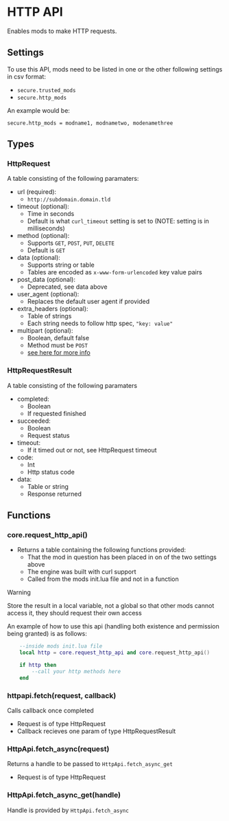 # HTTP API

Enables mods to make HTTP requests.

## Settings

To use this API, mods need to be listed in one or the other following 
settings in csv format:
* `secure.trusted_mods`
* `secure.http_mods`

An example would be:

```
secure.http_mods = modname1, modnametwo, modenamethree
```

## Types

### HttpRequest

A table consisting of the following paramaters:

* url (required): 
  * `http://subdomain.domain.tld`
* timeout (optional): 
  * Time in seconds
  * Default is what `curl_timeout` setting is set to (NOTE: setting is 
    in milliseconds)
* method (optional):
  * Supports `GET`, `POST`, `PUT`, `DELETE`
  * Default is `GET`
* data (optional):
  * Supports string or table
  * Tables are encoded as `x-www-form-urlencoded` key value pairs
* post_data (optional):
  * Deprecated, see data above
* user_agent (optional):
  * Replaces the default user agent if provided
* extra_headers (optional):
  * Table of strings
  * Each string needs to follow http spec, `"key: value"`
* multipart (optional):
  * Boolean, default false
  * Method must be `POST`
  * [see here for more info](https://en.wikipedia.org/wiki/MIME#Multipart_messages)

### HttpRequestResult

A table consisting of the following paramaters

* completed:
  * Boolean
  * If requested finished
* succeeded:
  * Boolean
  * Request status
* timeout:
  * If it timed out or not, see HttpRequest timeout
* code:
  * Int
  * Http status code
* data:
  * Table or string
  * Response returned

## Functions

### core.request_http_api()

* Returns a table containing the following functions provided:
  * That the mod in question has been placed in on of the two 
    settings above
  * The engine was built with curl support
  * Called from the mods init.lua file and not in a function

> [!WARNING]  
> Store the result in a local variable, not a global so that 
> other mods cannot access it, they should request their own 
> access

An example of how to use this api (handling both existence and permission 
being granted) is as follows:
```lua
    --inside mods init.lua file
    local http = core.request_http_api and core.request_http_api()

    if http then
        --call your http methods here
    end
```

### httpapi.fetch(request, callback)

Calls callback once completed

* Request is of type HttpRequest
* Callback recieves one param of type HttpRequestResult

### HttpApi.fetch_async(request)

Returns a handle to be passed to `HttpApi.fetch_async_get`

* Request is of type HttpRequest

### HttpApi.fetch_async_get(handle)

Handle is provided by `HttpApi.fetch_async`